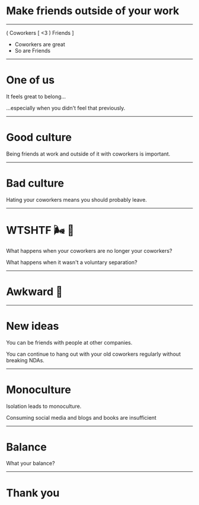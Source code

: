 # Make friends outside of your work

---

( Coworkers [ <3 ) Friends ] 

* Coworkers are great
* So are Friends

---

# One of us

It feels great to belong...

...especially when you didn't feel that previously.

---

# Good culture

Being friends at work and outside of it with coworkers is important.

---

# Bad culture

Hating your coworkers means you should probably leave.

---

# WTSHTF 🌬 💩

What happens when your coworkers are no longer your coworkers?

What happens when it wasn't a voluntary separation?

---

# Awkward :turtle:

----

# New ideas

You can be friends with people at other companies.

You can continue to hang out with your old coworkers regularly without breaking NDAs.

---

# Monoculture

Isolation leads to monoculture.

Consuming social media and blogs and books are insufficient 

---

# Balance

What your balance?

---

# Thank you

